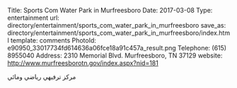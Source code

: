 Title:          Sports Com Water Park in Murfreesboro
Date:           2017-03-08
Type:           entertainment
url:            directory/entertainment/sports_com_water_park_in_murfreesboro
save_as:        directory/entertainment/sports_com_water_park_in_murfreesboro/index.html
template:       comments
PhotoId:        e90950_33017734fd614636a06fce18a91c457a_result.png
Telephone:      (615) 8955040
Address:        2310 Memorial Blvd. Murfreesboro, TN 37129
website:        http://www.murfreesborotn.gov/index.aspx?nid=181

مركز ترفيهي رياضي ومائي